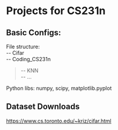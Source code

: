 # Projects for CS231n  
## Basic Configs:  
File structure:  
-- Cifar  
-- Coding_CS231n  
>-- KNN  
>-- ...  
  
Python libs: numpy, scipy, matplotlib.pyplot  
  
## Dataset Downloads
https://www.cs.toronto.edu/~kriz/cifar.html